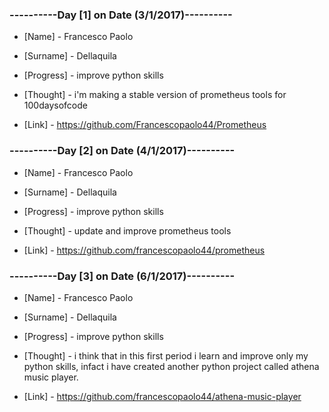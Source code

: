 ### ----------Day [1] on Date (3/1/2017)----------

* [Name] - Francesco Paolo

* [Surname] - Dellaquila

* [Progress] - improve python skills

* [Thought] - i'm making a stable version of prometheus tools for 100daysofcode 

* [Link] - https://github.com/Francescopaolo44/Prometheus


### ----------Day [2] on Date (4/1/2017)----------

* [Name] - Francesco Paolo

* [Surname] - Dellaquila

* [Progress] -  improve python skills

* [Thought] -  update and improve prometheus tools

* [Link] -  https://github.com/francescopaolo44/prometheus


### ----------Day [3] on Date (6/1/2017)----------

* [Name] - Francesco Paolo

* [Surname] - Dellaquila

* [Progress] -  improve python skills

* [Thought] -  i think that in this first period i learn and improve only my python skills, infact i have created another python project called athena music player.

* [Link] -  https://github.com/francescopaolo44/athena-music-player


